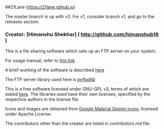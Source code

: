 ##21Lane (https://21lane.github.io)

The master branch is up with v2.
For v1, consider branch v1, and go to the releases section.

### Creator: [Himanshu Shekhar] ( http://github.com/himanshub16 )
This is a file sharing software which sets up an FTP server on your system.

For usage manual, refer to [this link](https://21lane.github.io/howto.html)

A brief working of the software is described [here](https://21lane.github.io/working.html)

The FTP server library used here is [pyftpdlib](https://github.com/giampaolo/pyftpdlib)

This is a free software licensed under GNU-GPL v3, terms of which are stated [here](https://www.gnu.org/licenses/gpl-3.0.en.html).
The libraries used have their own licenses, specified by the respective authors in the license file.

Icons and images are obtained from [Google Material Design Icons](https://design.google.com/icons), licensed under Apache License.

The contributors other than the creator are listed in contributors.md file.